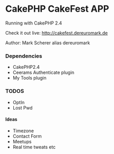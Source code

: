 # CakePHP CakeFest APP

Running with CakePHP 2.4

Check it out live: http://cakefest.dereuromark.de

Author: Mark Scherer alias dereuromark


### Dependencies

* CakePHP2.4
* Ceerams Authenticate plugin
* My Tools plugin


### TODOS

* OptIn
* Lost Pwd

#### Ideas

* Timezone
* Contact Form
* Meetups
* Real time tweats etc